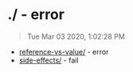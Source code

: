 # ./ - error

> Tue Mar 03 2020, 1:02:28 PM

* [reference-vs-value/](./reference-vs-value/) - error
* [side-effects/](./side-effects/) - fail

